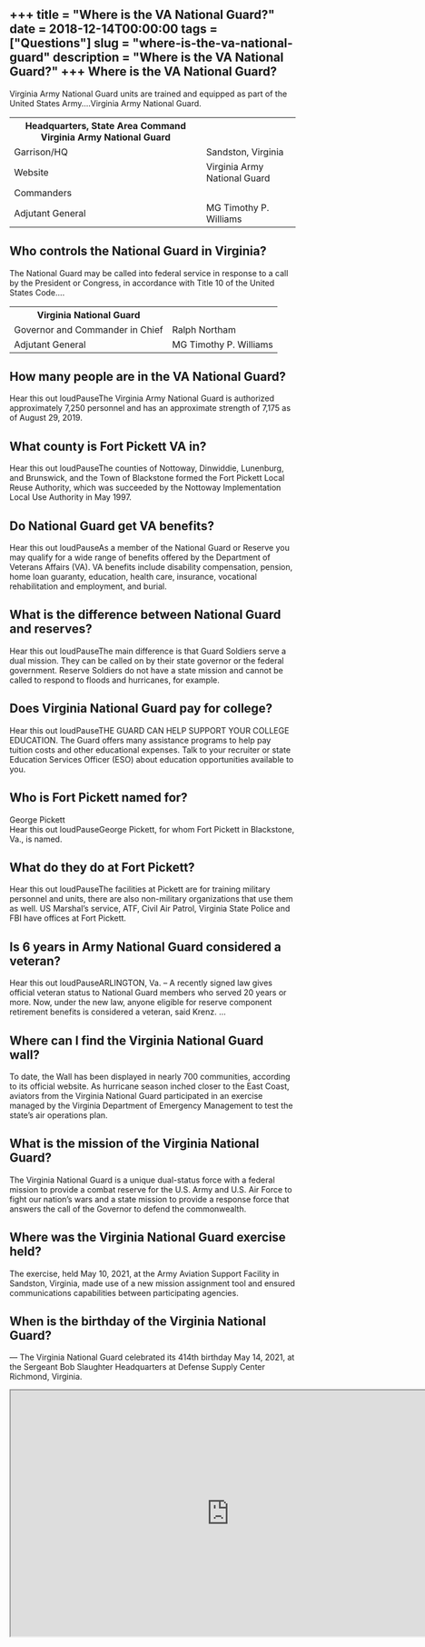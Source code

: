 +++
title = "Where is the VA National Guard?"
date = 2018-12-14T00:00:00
tags = ["Questions"]
slug = "where-is-the-va-national-guard"
description = "Where is the VA National Guard?"
+++
Where is the VA National Guard?
-------------------------------

Virginia Army National Guard units are trained and equipped as part of the United States Army….Virginia Army National Guard.

<table><tr><th>Headquarters, State Area Command Virginia Army National Guard</th></tr><tr><td>Garrison/HQ</td><td>Sandston, Virginia</td></tr><tr><td>Website</td><td>Virginia Army National Guard</td></tr><tr><td>Commanders</td></tr><tr><td>Adjutant General</td><td>MG Timothy P. Williams</td></tr></table>

Who controls the National Guard in Virginia?
--------------------------------------------

The National Guard may be called into federal service in response to a call by the President or Congress, in accordance with Title 10 of the United States Code….

<table><tr><th>Virginia National Guard</th></tr><tr><td>Governor and Commander in Chief</td><td>Ralph Northam</td></tr><tr><td>Adjutant General</td><td>MG Timothy P. Williams</td></tr></table>

How many people are in the VA National Guard?
---------------------------------------------

Hear this out loudPauseThe Virginia Army National Guard is authorized approximately 7,250 personnel and has an approximate strength of 7,175 as of August 29, 2019.

What county is Fort Pickett VA in?
----------------------------------

Hear this out loudPauseThe counties of Nottoway, Dinwiddie, Lunenburg, and Brunswick, and the Town of Blackstone formed the Fort Pickett Local Reuse Authority, which was succeeded by the Nottoway Implementation Local Use Authority in May 1997.

Do National Guard get VA benefits?
----------------------------------

Hear this out loudPauseAs a member of the National Guard or Reserve you may qualify for a wide range of benefits offered by the Department of Veterans Affairs (VA). VA benefits include disability compensation, pension, home loan guaranty, education, health care, insurance, vocational rehabilitation and employment, and burial.

What is the difference between National Guard and reserves?
-----------------------------------------------------------

Hear this out loudPauseThe main difference is that Guard Soldiers serve a dual mission. They can be called on by their state governor or the federal government. Reserve Soldiers do not have a state mission and cannot be called to respond to floods and hurricanes, for example.

Does Virginia National Guard pay for college?
---------------------------------------------

Hear this out loudPauseTHE GUARD CAN HELP SUPPORT YOUR COLLEGE EDUCATION. The Guard offers many assistance programs to help pay tuition costs and other educational expenses. Talk to your recruiter or state Education Services Officer (ESO) about education opportunities available to you.

Who is Fort Pickett named for?
------------------------------

George Pickett  
Hear this out loudPauseGeorge Pickett, for whom Fort Pickett in Blackstone, Va., is named.

What do they do at Fort Pickett?
--------------------------------

Hear this out loudPauseThe facilities at Pickett are for training military personnel and units, there are also non-military organizations that use them as well. US Marshal’s service, ATF, Civil Air Patrol, Virginia State Police and FBI have offices at Fort Pickett.

Is 6 years in Army National Guard considered a veteran?
-------------------------------------------------------

Hear this out loudPauseARLINGTON, Va. – A recently signed law gives official veteran status to National Guard members who served 20 years or more. Now, under the new law, anyone eligible for reserve component retirement benefits is considered a veteran, said Krenz. …

Where can I find the Virginia National Guard wall?
--------------------------------------------------

To date, the Wall has been displayed in nearly 700 communities, according to its official website. As hurricane season inched closer to the East Coast, aviators from the Virginia National Guard participated in an exercise managed by the Virginia Department of Emergency Management to test the state’s air operations plan.

What is the mission of the Virginia National Guard?
---------------------------------------------------

The Virginia National Guard is a unique dual-status force with a federal mission to provide a combat reserve for the U.S. Army and U.S. Air Force to fight our nation’s wars and a state mission to provide a response force that answers the call of the Governor to defend the commonwealth.

Where was the Virginia National Guard exercise held?
----------------------------------------------------

The exercise, held May 10, 2021, at the Army Aviation Support Facility in Sandston, Virginia, made use of a new mission assignment tool and ensured communications capabilities between participating agencies.

When is the birthday of the Virginia National Guard?
----------------------------------------------------

— The Virginia National Guard celebrated its 414th birthday May 14, 2021, at the Sergeant Bob Slaughter Headquarters at Defense Supply Center Richmond, Virginia.

<iframe allow="accelerometer; autoplay; clipboard-write; encrypted-media; gyroscope; picture-in-picture" allowfullscreen="" class="__youtube_prefs__  epyt-is-override  no-lazyload" data-no-lazy="1" data-origheight="433" data-origwidth="770" data-skipgform_ajax_framebjll="" height="433" id="_ytid_61868" loading="lazy" src="https://www.youtube.com/embed/ql5hCJuzs6w?enablejsapi=1&autoplay=0&cc_load_policy=0&cc_lang_pref=&iv_load_policy=1&loop=0&modestbranding=0&rel=1&fs=1&playsinline=0&autohide=2&theme=dark&color=red&controls=1&" title="YouTube player" width="770"></iframe>